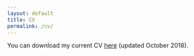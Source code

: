 ```yaml
---
layout: default
title: CV
permalink: /cv/
---
```


You can download my current CV <a target="_blank" href="/assets/files/cv.pdf">here</a> (updated October 2018).	